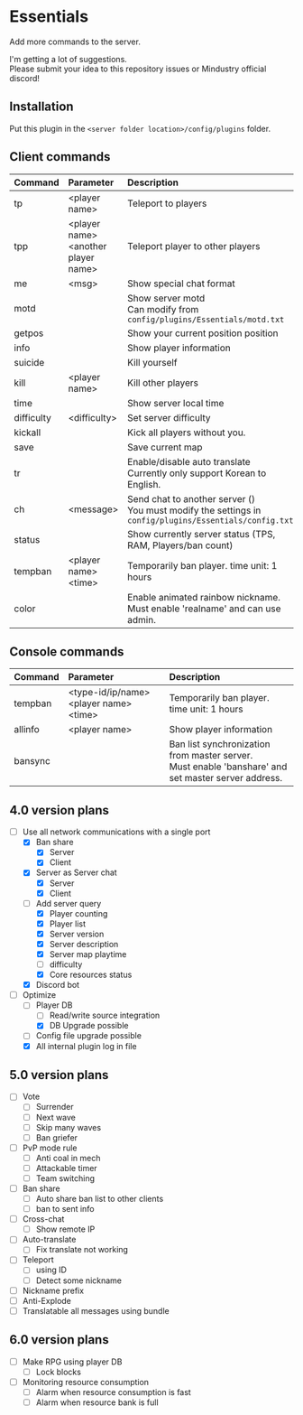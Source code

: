 # Essentials
Add more commands to the server.  

I'm getting a lot of suggestions.  
Please submit your idea to this repository issues or Mindustry official discord!

## Installation

Put this plugin in the ``<server folder location>/config/plugins`` folder.

## Client commands

| Command | Parameter | Description |
|:--|:--|:--|
| tp | &lt;player name&gt; | Teleport to players |
| tpp | &lt;player name&gt; &lt;another player name&gt; | Teleport player to other players |
| me | &lt;msg&gt; | Show special chat format |
| motd |  | Show server motd <br> Can modify from ``config/plugins/Essentials/motd.txt`` |
| getpos |  | Show your current position position |
| info |  | Show player information |
| suicide |  | Kill yourself |
| kill | &lt;player name&gt; | Kill other players |
| time |  | Show server local time |
| difficulty | &lt;difficulty&gt; | Set server difficulty |
| kickall |  | Kick all players without you. |
| save |  | Save current map |
| tr |  | Enable/disable auto translate <br> Currently only support Korean to English. |
| ch | &lt;message&gt; | Send chat to another server () <br> You must modify the settings in ``config/plugins/Essentials/config.txt`` |
| status |  | Show currently server status (TPS, RAM, Players/ban count) |
| tempban | &lt;player name&gt; &lt;time&gt; | Temporarily ban player. time unit: 1 hours |
| color |  | Enable animated rainbow nickname. <br> Must enable 'realname' and can use admin. |
<!--
| vote | &lt;map name&gt; | Vote map |
|  |  |  |
|  |  |  |
-->

## Console commands

| Command | Parameter | Description |
|:--|:--|:--|
| tempban | &lt;type-id/ip/name&gt; &lt;player name&gt; &lt;time&gt; | Temporarily ban player. time unit: 1 hours |
| allinfo | &lt;player name&gt; | Show player information |
| bansync |   | Ban list synchronization from master server. <br> Must enable 'banshare' and set master server address. |

## 4.0 version plans
- [ ] Use all network communications with a single port
  - [x] Ban share
    - [x] Server
    - [x] Client
  - [x] Server as Server chat
    - [x] Server
    - [x] Client
  - [ ] Add server query
    - [x] Player counting
    - [x] Player list
    - [x] Server version
    - [x] Server description
    - [x] Server map playtime
    - [ ] difficulty
    - [x] Core resources status
  - [x] Discord bot
- [ ] Optimize
  - [ ] Player DB
    - [ ] Read/write source integration
    - [x] DB Upgrade possible
  - [ ] Config file upgrade possible
  - [x] All internal plugin log in file

## 5.0 version plans
- [ ] Vote
  - [ ] Surrender
  - [ ] Next wave
  - [ ] Skip many waves
  - [ ] Ban griefer
- [ ] PvP mode rule
  - [ ] Anti coal in mech
  - [ ] Attackable timer
  - [ ] Team switching
- [ ] Ban share
  - [ ] Auto share ban list to other clients
  - [ ] ban to sent info
- [ ] Cross-chat
  - [ ] Show remote IP
- [ ] Auto-translate
  - [ ] Fix translate not working
- [ ] Teleport
  - [ ] using ID
  - [ ] Detect some nickname
- [ ] Nickname prefix
- [ ] Anti-Explode
- [ ] Translatable all messages using bundle

## 6.0 version plans
- [ ] Make RPG using player DB
  - [ ] Lock blocks
- [ ] Monitoring resource consumption
  - [ ] Alarm when resource consumption is fast
  - [ ] Alarm when resource bank is full
